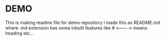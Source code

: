 # DEMO

This is making readme file for demo repository
I made this as README.md where .md extension has some inbuilt features like # <----> means heading etc...
